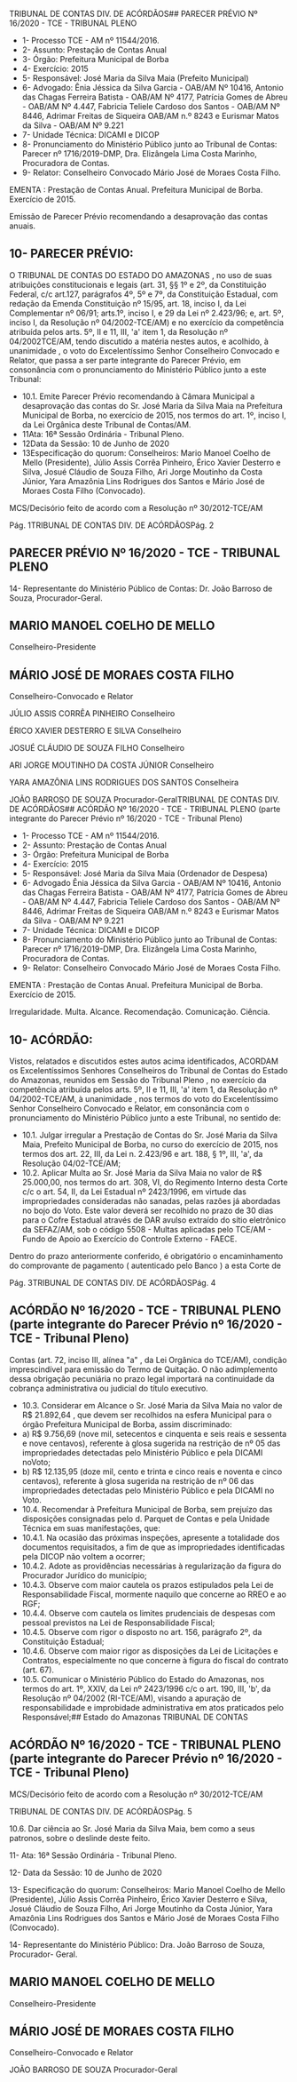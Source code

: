 TRIBUNAL DE CONTAS DIV. DE ACÓRDÃOS## PARECER PRÉVIO Nº 16/2020 - TCE - TRIBUNAL PLENO

- 1- Processo TCE - AM nº 11544/2016.
- 2- Assunto: Prestação de Contas Anual
- 3- Órgão: Prefeitura Municipal de Borba
- 4- Exercício: 2015
- 5- Responsável: José Maria da Silva Maia (Prefeito Municipal)
- 6- Advogado: Ênia  Jéssica  da  Silva  Garcia  -  OAB/AM  Nº  10416,  Antonio  das  Chagas Ferreira  Batista  -  OAB/AM  Nº  4177,  Patrícia  Gomes  de  Abreu  -  OAB/AM  Nº  4.447, Fabricia Teliele Cardoso dos Santos - OAB/AM Nº 8446, Adrimar Freitas de Siqueira OAB/AM n.º 8243 e Eurismar Matos da Silva - OAB/AM Nº 9.221
- 7- Unidade Técnica: DICAMI e DICOP
- 8- Pronunciamento  do  Ministério  Público  junto  ao  Tribunal  de  Contas: Parecer  nº 1716/2019-DMP, Dra. Elizângela Lima Costa Marinho, Procuradora de Contas.
- 9- Relator: Conselheiro Convocado Mário José de Moraes Costa Filho.

EMENTA : Prestação  de  Contas  Anual.  Prefeitura Municipal de Borba.  Exercício de 2015.

Emissão de Parecer Prévio recomendando a desaprovação das contas anuais.

## 10-  PARECER PRÉVIO:

O  TRIBUNAL  DE  CONTAS  DO  ESTADO  DO  AMAZONAS ,  no  uso  de  suas atribuições constitucionais e legais (art. 31, §§ 1º e 2º, da Constituição Federal, c/c art.127, parágrafos 4º, 5º e 7º, da Constituição Estadual, com redação da Emenda Constituição nº 15/95,  art.  18,  inciso  I,  da  Lei  Complementar  nº  06/91;  arts.1º,  inciso  I,  e  29  da  Lei  nº 2.423/96;  e,  art.  5º,  inciso  I,  da  Resolução  nº  04/2002-TCE/AM)  e  no  exercício  da competência  atribuída  pelos  arts.  5º,  II  e  11,  III,  'a'  item  1,  da  Resolução  nº  04/2002TCE/AM, tendo discutido a matéria nestes autos, e acolhido, à unanimidade ,  o  voto  do Excelentíssimo Senhor Conselheiro Convocado e Relator, que passa a ser parte integrante do Parecer Prévio, em consonância com o pronunciamento do Ministério Público junto a este Tribunal:

- 10.1. Emite  Parecer  Prévio  recomendando  à  Câmara  Municipal  a desaprovação das  contas  do  Sr.  José  Maria  da  Silva  Maia  na Prefeitura Municipal de Borba, no exercício de 2015, nos termos do art. 1º, inciso I, da Lei Orgânica deste Tribunal de Contas/AM.
- 11Ata: 16ª Sessão Ordinária - Tribunal Pleno.
- 12Data da Sessão: 10 de Junho de 2020
- 13Especificação do quorum: Conselheiros: Mario Manoel Coelho de Mello (Presidente), Júlio Assis Corrêa Pinheiro, Érico Xavier Desterro e Silva, Josué Cláudio de Souza Filho, Ari Jorge Moutinho da Costa Júnior, Yara Amazônia Lins Rodrigues dos Santos e Mário José de Moraes Costa Filho (Convocado).

MCS/Decisório feito de acordo com a Resolução nº 30/2012-TCE/AM

Pág. 1TRIBUNAL DE CONTAS DIV. DE ACÓRDÃOSPág. 2

## PARECER PRÉVIO Nº 16/2020 - TCE - TRIBUNAL PLENO

14-  Representante  do  Ministério  Público  de  Contas: Dr. João  Barroso  de  Souza, Procurador-Geral.

## MARIO MANOEL COELHO DE MELLO

Conselheiro-Presidente

## MÁRIO JOSÉ DE MORAES COSTA FILHO

Conselheiro-Convocado e Relator

JÚLIO ASSIS CORRÊA PINHEIRO Conselheiro

ÉRICO XAVIER DESTERRO E SILVA Conselheiro

JOSUÉ CLÁUDIO DE SOUZA FILHO Conselheiro

ARI JORGE MOUTINHO DA COSTA JÚNIOR Conselheiro

YARA AMAZÔNIA LINS RODRIGUES DOS SANTOS Conselheira

JOÃO BARROSO DE SOUZA Procurador-GeralTRIBUNAL DE CONTAS DIV. DE ACÓRDÃOS## ACÓRDÃO Nº 16/2020 - TCE - TRIBUNAL PLENO (parte integrante do Parecer Prévio nº 16/2020 - TCE - Tribunal Pleno)

- 1- Processo TCE - AM nº 11544/2016.
- 2- Assunto: Prestação de Contas Anual
- 3- Órgão: Prefeitura Municipal de Borba
- 4- Exercício: 2015
- 5- Responsável: José Maria da Silva Maia (Ordenador de Despesa)
- 6- Advogado Ênia  Jéssica  da  Silva  Garcia  -  OAB/AM  Nº  10416,  Antonio  das  Chagas Ferreira  Batista  -  OAB/AM  Nº  4177,  Patrícia  Gomes  de  Abreu  -  OAB/AM  Nº  4.447, Fabricia Teliele Cardoso dos Santos - OAB/AM Nº 8446, Adrimar Freitas de Siqueira OAB/AM n.º 8243 e Eurismar Matos da Silva - OAB/AM Nº 9.221
- 7- Unidade Técnica: DICAMI e DICOP
- 8- Pronunciamento  do  Ministério  Público  junto  ao  Tribunal  de  Contas: Parecer  nº 1716/2019-DMP, Dra. Elizângela Lima Costa Marinho, Procuradora de Contas.
- 9- Relator: Conselheiro Convocado Mário José de Moraes Costa Filho.

EMENTA : Prestação  de  Contas  Anual.  Prefeitura Municipal de Borba. Exercício de 2015.

Irregularidade. Multa. Alcance. Recomendação. Comunicação. Ciência.

## 10-  ACÓRDÃO:

Vistos, relatados e discutidos estes autos acima identificados, ACORDAM os Excelentíssimos Senhores Conselheiros do Tribunal de Contas do Estado do Amazonas, reunidos em Sessão do Tribunal Pleno , no exercício da competência atribuída pelos arts. 5º, II e 11, III, 'a' item 1, da Resolução nº 04/2002-TCE/AM, à unanimidade , nos termos do voto do Excelentíssimo Senhor Conselheiro Convocado e Relator, em consonância com o pronunciamento do Ministério Público junto a este Tribunal, no sentido de:

- 10.1. Julgar irregular a Prestação de Contas do Sr. José Maria da Silva Maia, Prefeito Municipal de Borba, no curso do exercício de 2015, nos termos dos art. 22, III, da Lei n. 2.423/96 e art. 188, § 1º, III, 'a', da Resolução 04/02-TCE/AM;
- 10.2. Aplicar Multa ao Sr. José Maria da Silva Maia no valor de R$ 25.000,00, nos termos do art. 308, VI, do Regimento Interno desta Corte c/c o art. 54, II, da Lei Estadual  nº 2423/1996,  em  virtude  das  impropriedades consideradas não sanadas, pelas razões já abordadas no bojo do Voto. Este valor deverá ser recolhido no prazo de 30 dias para o Cofre Estadual através de DAR avulso extraído do sítio eletrônico da SEFAZ/AM, sob o código  5508  -  Multas  aplicadas  pelo  TCE/AM  -  Fundo  de  Apoio  ao Exercício do Controle Externo - FAECE.

Dentro do prazo anteriormente conferido, é obrigatório o encaminhamento do comprovante de pagamento ( autenticado pelo Banco ) a esta Corte de

Pág. 3TRIBUNAL DE CONTAS DIV. DE ACÓRDÃOSPág. 4

## ACÓRDÃO Nº 16/2020 - TCE - TRIBUNAL PLENO (parte integrante do Parecer Prévio nº 16/2020 - TCE - Tribunal Pleno)

Contas  (art.  72,  inciso  III,  alínea  "a"  ,  da  Lei  Orgânica  do  TCE/AM), condição  imprescindível  para  emissão  do  Termo  de  Quitação.  O  não adimplemento dessa obrigação  pecuniária  no  prazo  legal  importará  na continuidade da cobrança administrativa ou judicial do título executivo.

- 10.3. Considerar em Alcance o Sr. José Maria da Silva Maia no valor de R$ 21.892,64 ,  que devem ser recolhidos na esfera Municipal para o órgão Prefeitura Municipal de Borba, assim discriminado:
- a) R$  9.756,69  (nove  mil,  setecentos  e  cinquenta  e  seis  reais  e sessenta e nove centavos), referente à glosa sugerida na restrição de nº 05 das impropriedades detectadas pelo Ministério Público e pela DICAMI noVoto;
- b) R$ 12.135,95 (doze mil, cento e trinta e cinco reais e noventa e cinco centavos), referente à glosa sugerida na restrição de nº 06 das  impropriedades  detectadas  pelo  Ministério  Público  e  pela DICAMI no Voto.
- 10.4. Recomendar à Prefeitura Municipal de Borba, sem  prejuízo das disposições  consignadas  pelo  d. Parquet de  Contas  e  pela  Unidade Técnica em suas manifestações, que:
- 10.4.1. Na ocasião das próximas inspeções, apresente a totalidade dos documentos  requisitados, a fim de que  as impropriedades identificadas pela DICOP não voltem a ocorrer;
- 10.4.2. Adote as providências necessárias à regularização da figura do Procurador Jurídico do município;
- 10.4.3. Observe  com  maior  cautela  os  prazos  estipulados  pela  Lei  de Responsabilidade  Fiscal,  mormente  naquilo  que  concerne  ao RREO e ao RGF;
- 10.4.4. Observe  com  cautela  os  limites  prudenciais  de  despesas  com pessoal previstos na Lei de Responsabilidade Fiscal;
- 10.4.5. Observe  com  rigor  o  disposto  no  art.  156,  parágrafo  2º,  da Constituição Estadual;
- 10.4.6. Observe com maior rigor as disposições da Lei de Licitações e Contratos, especialmente no que concerne à figura do fiscal do contrato (art. 67).
- 10.5. Comunicar o Ministério Público do Estado do Amazonas, nos termos do art. 1º, XXIV, da Lei nº 2423/1996 c/c o art. 190, III, 'b', da Resolução nº 04/2002  (RI-TCE/AM),  visando  a  apuração  de  responsabilidade  e improbidade administrativa em atos praticados pelo Responsável;## Estado do Amazonas TRIBUNAL DE CONTAS

## ACÓRDÃO Nº 16/2020 - TCE - TRIBUNAL PLENO (parte integrante do Parecer Prévio nº 16/2020 - TCE - Tribunal Pleno)

MCS/Decisório feito de acordo com a Resolução nº 30/2012-TCE/AM

TRIBUNAL DE CONTAS DIV. DE ACÓRDÃOSPág. 5

10.6. Dar ciência ao Sr. José Maria da Silva Maia, bem como a seus patronos, sobre o deslinde deste feito.

11- Ata: 16ª Sessão Ordinária - Tribunal Pleno.

12- Data da Sessão: 10 de Junho de 2020

13- Especificação do quorum: Conselheiros: Mario Manoel Coelho de Mello (Presidente), Júlio Assis Corrêa Pinheiro, Érico Xavier Desterro e Silva, Josué Cláudio de Souza Filho, Ari Jorge Moutinho da Costa Júnior, Yara Amazônia Lins Rodrigues dos Santos e Mário José de Moraes Costa Filho (Convocado).

14-  Representante do Ministério Público: Dra. João Barroso de Souza, Procurador- Geral.

## MARIO MANOEL COELHO DE MELLO

Conselheiro-Presidente

## MÁRIO JOSÉ DE MORAES COSTA FILHO

Conselheiro-Convocado e Relator

JOÃO BARROSO DE SOUZA Procurador-Geral